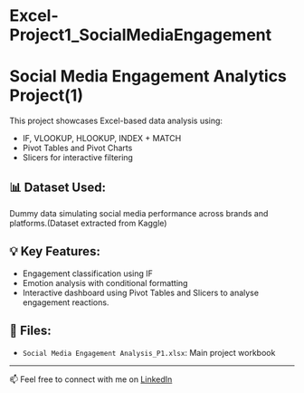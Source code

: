 # Excel-Project1_SocialMediaEngagement
# Social Media Engagement Analytics Project(1)

This project showcases Excel-based data analysis using:
- IF, VLOOKUP, HLOOKUP, INDEX + MATCH
- Pivot Tables and Pivot Charts
- Slicers for interactive filtering

## 📊 Dataset Used:
Dummy data simulating social media performance across brands and platforms.(Dataset extracted from Kaggle)

## 💡 Key Features:
- Engagement classification using IF
- Emotion analysis with conditional formatting
- Interactive dashboard using Pivot Tables and Slicers to analyse engagement reactions. 

## 📂 Files:
- `Social Media Engagement Analysis_P1.xlsx`: Main project workbook

---

📫 Feel free to connect with me on [LinkedIn](https://www.linkedin.com/in/aishwarya-kumar-balampchro741)
